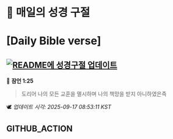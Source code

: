 # 🙏 매일의 성경 구절
# [Daily Bible verse]
## [![README에 성경구절 업데이트](https://github.com/DONGSUKA/first_test/actions/workflows/update-readme-bible.yml/badge.svg)](https://github.com/DONGSUKA/first_test/actions/workflows/update-readme-bible.yml)
<!-- START_BIBLE_VERSE -->
📖 **잠언 1:25**
> 도리어 나의 모든 교훈을 멸시하며 나의 책망을 받지 아니하였은즉

🕊️ _업데이트 시각: 2025-09-17 08:53:11 KST_
  <!-- END_BIBLE_VERSE -->
## GITHUB_ACTION
